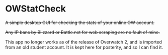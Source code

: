 # OWStatCheck

~~A simple desktop GUI for checking the stats of your online OW account.~~

~~Any IP bans by Blizzard or Battle.net for web scraping are no fault of mine.~~

This app no longer works as of the release of Overwatch 2, and is imported from an old student account. It is kept here for posterity, and so I can find it.
